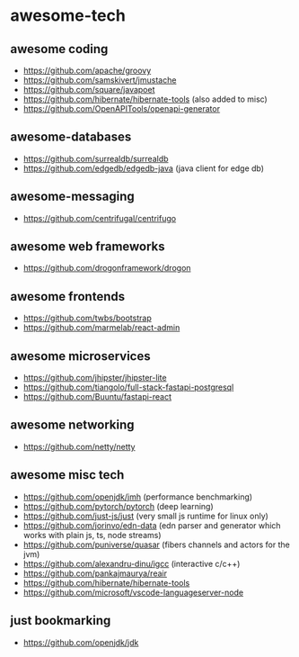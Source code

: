 # awesome-tech

## awesome coding
- https://github.com/apache/groovy
- https://github.com/samskivert/jmustache
- https://github.com/square/javapoet
- https://github.com/hibernate/hibernate-tools (also added to misc)
- https://github.com/OpenAPITools/openapi-generator

## awesome-databases
- https://github.com/surrealdb/surrealdb
- https://github.com/edgedb/edgedb-java (java client for edge db)

## awesome-messaging
- https://github.com/centrifugal/centrifugo

## awesome web frameworks
- https://github.com/drogonframework/drogon

## awesome frontends
- https://github.com/twbs/bootstrap
- https://github.com/marmelab/react-admin

## awesome microservices
- https://github.com/jhipster/jhipster-lite
- https://github.com/tiangolo/full-stack-fastapi-postgresql
- https://github.com/Buuntu/fastapi-react

## awesome networking
- https://github.com/netty/netty

## awesome misc tech
- https://github.com/openjdk/jmh (performance benchmarking)
- https://github.com/pytorch/pytorch (deep learning)
- https://github.com/just-js/just (very small js runtime for linux only)
- https://github.com/jorinvo/edn-data (edn parser and generator which works with plain js, ts, node streams)
- https://github.com/puniverse/quasar (fibers channels and actors for the jvm)
- https://github.com/alexandru-dinu/igcc (interactive c/c++)
- https://github.com/pankajmaurya/reair
- https://github.com/hibernate/hibernate-tools
- https://github.com/microsoft/vscode-languageserver-node

## just bookmarking
- https://github.com/openjdk/jdk
